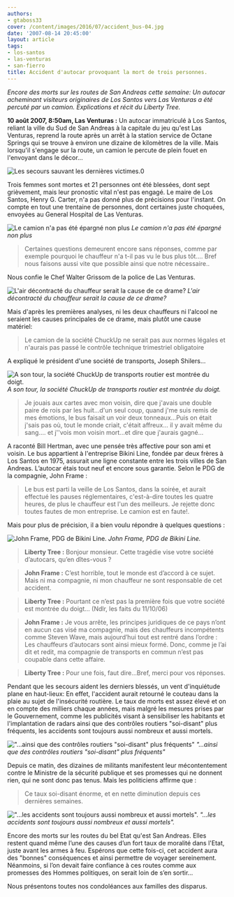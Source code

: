 ```yaml
---
authors:
- gtaboss33
cover: /content/images/2016/07/accident_bus-04.jpg
date: '2007-08-14 20:45:00'
layout: article
tags:
- los-santos
- las-venturas
- san-fierro
title: Accident d'autocar provoquant la mort de trois personnes.
---
```



_Encore des morts sur les routes de San Andreas cette semaine: Un autocar acheminant visiteurs originaires de Los Santos vers Las Venturas a été percuté par un camion. Explications et récit du Liberty Tree._

**10 août 2007, 8:50am, Las Venturas :** Un autocar immatriculé à Los Santos, reliant la ville du Sud de San Andreas à la capitale du jeu qu'est Las Venturas, reprend la route après un arrêt à la station service de Octane Springs qui se trouve à environ une dizaine de kilomètres de la ville. Mais lorsqu'il s'engage sur la route, un camion le percute de plein fouet en l'envoyant dans le décor...

![Les secours sauvant les dernières victimes.](/content/images/2016/07/accident_bus-04.jpg)0

Trois femmes sont mortes et 21 personnes ont été blessées, dont sept grièvement, mais leur pronostic vital n'est pas engagé. Le maire de Los Santos, Henry G. Carter, n'a pas donné plus de précisions pour l'instant. On compte en tout une trentaine de personnes, dont certaines juste choquées, envoyées au General Hospital de Las Venturas.

![Le camion n'a pas été épargné non plus](/content/images/2016/07/accident_bus-11.jpg)
_Le camion n'a pas été épargné non plus_

> Certaines questions demeurent encore sans réponses, comme par exemple pourquoi le chauffeur n'a t-il pas vu le bus plus tôt.... Bref nous faisons aussi vite que possible ainsi que notre nécessaire..

Nous confie le Chef Walter Grissom de la police de Las Venturas.

![L'air décontracté du chauffeur serait la cause de ce drame?](/content/images/2016/07/accident_bus-07.jpg)
_L'air décontracté du chauffeur serait la cause de ce drame?_

Mais d'après les premières analyses, ni les deux chauffeurs ni l'alcool ne seraient les causes principales de ce drame, mais plutôt une cause matériel:

> Le camion de la société ChuckUp ne serait pas aux normes légales et n'aurais pas passé le contrôle technique trimestriel obligatoire

A expliqué le président d'une société de transports, Joseph Shilers...

![A son tour, la société ChuckUp de transports routier est montrée du doigt.](/content/images/2016/07/accident_bus-06.jpg)
_A son tour, la société ChuckUp de transports routier est montrée du doigt._

> Je jouais aux cartes avec mon voisin, dire que j'avais une double paire de rois par les huit...d'un seul coup, quand j'me suis remis de mes émotions, le bus faisait un voir deux tonneaux...Puis on était j'sais pas où, tout le monde criait, c'était affreux... il y avait même du sang.... et j''vois mon voisin mort...et dire que j'aurais gagné...

A raconté Bill Hertman, avec une pensée très affective pour son ami et voisin. Le bus appartient à l'entreprise Bikini Line, fondée par deux frères à Los Santos en 1975, assurait une ligne constante entre les trois villes de San Andreas. L’autocar étais tout neuf et encore sous garantie. Selon le PDG de la compagnie, John Frame :

> Le bus est parti la veille de Los Santos, dans la soirée, et aurait effectué les pauses réglementaires, c'est-à-dire toutes les quatre heures, de plus le chauffeur est l'un des meilleurs. Je rejette donc toutes fautes de mon entreprise. Le camion est en faute!.

Mais pour plus de précision, il a bien voulu répondre à quelques questions :

![John Frame, PDG de Bikini Line.](/content/images/2016/07/accident_bus-08.jpg)
_John Frame, PDG de Bikini Line._

> **Liberty Tree :** Bonjour monsieur. Cette tragédie vise votre société d’autocars, qu’en dîtes-vous ?

> **John Frame :** C’est horrible, tout le monde est d’accord à ce sujet. Mais ni ma compagnie, ni mon chauffeur ne sont responsable de cet accident.

> **Liberty Tree :** Pourtant ce n’est pas la première fois que votre société est montrée du doigt… (Ndlr, les faits du 11/10/06)

> **John Frame :** Je vous arrête, les principes juridiques de ce pays n’ont en aucun cas visé ma compagnie, mais des chauffeurs incompétents comme Steven Wave, mais aujourd’hui tout est rentré dans l’ordre : Les chauffeurs d’autocars sont ainsi mieux formé. Donc, comme je l’ai dit et redit, ma compagnie de transports en commun n’est pas coupable dans cette affaire.

> **Liberty Tree :** Pour une fois, faut dire…Bref, merci pour vos réponses.

Pendant que les secours aident les derniers blessés, un vent d'inquiétude plane en haut-lieux: En effet, l'accident aurait retourné le couteau dans la plaie au sujet de l'insécurité routière. Le taux de morts est assez élevé et on en compte des milliers chaque années, mais malgré les mesures prises par le Gouvernement, comme les publicités visant à sensibiliser les habitants et l'implantation de radars ainsi que des contrôles routiers "soi-disant" plus fréquents, les accidents sont toujours aussi nombreux et aussi mortels.

!["...ainsi que des contrôles routiers "soi-disant" plus fréquents"](/content/images/2016/07/accident_bus-02.jpg)
_"...ainsi que des contrôles routiers "soi-disant" plus fréquents"_

Depuis ce matin, des dizaines de militants manifestent leur mécontentement contre le Ministre de la sécurité publique et ses promesses qui ne donnent rien, qui ne sont donc pas tenus. Mais les politiciens affirme que :

> Ce taux soi-disant énorme, et en nette diminution depuis ces dernières semaines.

!["...les accidents sont toujours aussi nombreux et aussi mortels".](/content/images/2016/07/accident_bus-05.jpg)
_"...les accidents sont toujours aussi nombreux et aussi mortels"._

Encore des morts sur les routes du bel Etat qu'est San Andreas. Elles restent quand même l’une des causes d’un fort taux de moralité dans l'Etat, juste avant les armes à feu. Espérons que cette fois-ci, cet accident aura des "bonnes" conséquences et ainsi permettre de voyager sereinement. Néanmoins, si l’on devait faire confiance à ces routes comme aux promesses des Hommes politiques, on serait loin de s’en sortir…

Nous présentons toutes nos condoléances aux familles des disparus.